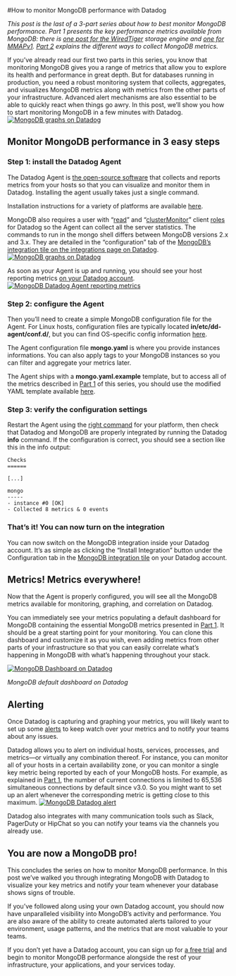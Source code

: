 #How to monitor MongoDB performance with Datadog

*This post is the last of a 3-part series about how to best monitor MongoDB performance. Part 1 presents the key performance metrics available from MongoDB: there is [one post for the WiredTiger](https://www.datadoghq.com/blog/monitoring-mongodb-performance-metrics-wiredtiger) storage engine and [one for MMAPv1](https://www.datadoghq.com/blog/monitoring-mongodb-performance-metrics-mmap). [Part 2](https://www.datadoghq.com/blog/collecting-mongodb-metrics-and-statistics) explains the different ways to collect MongoDB metrics.*

If you’ve already read our first two parts in this series, you know that monitoring MongoDB gives you a range of metrics that allow you to explore its health and performance in great depth. But for databases running in production, you need a robust monitoring system that collects, aggregates, and visualizes MongoDB metrics along with metrics from the other parts of your infrastructure. Advanced alert mechanisms are also essential to be able to quickly react when things go awry. In this post, we’ll show you how to start monitoring MongoDB in a few minutes with Datadog.
 [![MongoDB graphs on Datadog](https://don08600y3gfm.cloudfront.net/ps3b/blog/images/2016-05-mongodb/1-monitor/mongodb-performance-metrics.png)](https://don08600y3gfm.cloudfront.net/ps3b/blog/images/2016-05-mongodb/1-monitor/mongodb-performance-metrics.png)

## Monitor MongoDB performance in 3 easy steps

### Step 1: install the Datadog Agent

The Datadog Agent is [the open-source software](https://github.com/DataDog/dd-agent) that collects and reports metrics from your hosts so that you can visualize and monitor them in Datadog. Installing the agent usually takes just a single command.

Installation instructions for a variety of platforms are available [here](https://app.datadoghq.com/account/settings#agent).

MongoDB also requires a user with “[read](https://docs.mongodb.com/manual/reference/built-in-roles/#read)” and “[clusterMonitor](https://docs.mongodb.com/manual/reference/built-in-roles/#clusterMonitor)” client [roles](https://docs.mongodb.com/manual/reference/built-in-roles/#database-user-roles) for Datadog so the Agent can collect all the server statistics. The commands to run in the mongo shell differs between MongoDB versions 2.x and 3.x. They are detailed in the “configuration” tab of the [MongoDB’s integration tile on the integrations page on Datadog](https://app.datadoghq.com/account/settings#integrations/mongodb).
 [![MongoDB graphs on Datadog](https://don08600y3gfm.cloudfront.net/ps3b/blog/images/2016-05-mongodb/3-datadog/mongodb-integration.png)](https://don08600y3gfm.cloudfront.net/ps3b/blog/images/2016-05-mongodb/3-datadog/mongodb-integration.png)

As soon as your Agent is up and running, you should see your host reporting metrics [on your Datadog account](https://app.datadoghq.com/infrastructure).
 [![MongoDB Datadog Agent reporting metrics](https://don08600y3gfm.cloudfront.net/ps3b/blog/images/2016-05-mongodb/3-datadog/mongodb-agent-setup.png)](https://don08600y3gfm.cloudfront.net/ps3b/blog/images/2016-05-mongodb/3-datadog/mongodb-agent-setup.png)

### Step 2: configure the Agent

Then you’ll need to create a simple MongoDB configuration file for the Agent. For Linux hosts, configuration files are typically located **in/etc/dd-agent/conf.d/**, but you can find OS-specific config information [here](http://docs.datadoghq.com/guides/basic_agent_usage/).

The Agent configuration file **mongo.yaml** is where you provide instances informations. You can also apply tags to your MongoDB instances so you can filter and aggregate your metrics later.

The Agent ships with a **mongo.yaml.example** template, but to access all of the metrics described in [Part 1](https://www.datadoghq.com/blog/monitoring-mongodb-performance-metrics-wiredtiger) of this series, you should use the modified YAML template available [here](https://github.com/DataDog/dd-agent/blob/master/conf.d/mongo.yaml.example).

### Step 3: verify the configuration settings

Restart the Agent using the [right command](http://docs.datadoghq.com/guides/basic_agent_usage/) for your platform, then check that Datadog and MongoDB are properly integrated by running the Datadog **info** command.
 If the configuration is correct, you should see a section like this in the info output:

    Checks
    ======

    [...]

    mongo
    -----
    - instance #0 [OK]
    - Collected 8 metrics & 0 events

### That’s it! You can now turn on the integration

You can now switch on the MongoDB integration inside your Datadog account. It’s as simple as clicking the “Install Integration” button under the Configuration tab in the [MongoDB integration tile](https://app.datadoghq.com/account/settings#integrations/mongodb) on your Datadog account.

## Metrics! Metrics everywhere!

Now that the Agent is properly configured, you will see all the MongoDB metrics available for monitoring, graphing, and correlation on Datadog.

You can immediately see your metrics populating a default dashboard for MongoDB containing the essential MongoDB metrics presented in [Part 1](https://www.datadoghq.com/blog/monitoring-mongodb-performance-metrics-wiredtiger). It should be a great starting point for your monitoring. You can clone this dashboard and customize it as you wish, even adding metrics from other parts of your infrastructure so that you can easily correlate what’s happening in MongoDB with what’s happening throughout your stack.

[![MongoDB Dashboard on Datadog](https://don08600y3gfm.cloudfront.net/ps3b/blog/images/2016-05-mongodb/1-monitor/new-datadog-mongodb-dashboard.png)](https://don08600y3gfm.cloudfront.net/ps3b/blog/images/2016-05-mongodb/1-monitor/new-datadog-mongodb-dashboard.png)

*MongoDB default dashboard on Datadog*

## Alerting

Once Datadog is capturing and graphing your metrics, you will likely want to set up some [alerts](https://www.datadoghq.com/blog/monitoring-101-alerting/) to keep watch over your metrics and to notify your teams about any issues.

Datadog allows you to alert on individual hosts, services, processes, and metrics—or virtually any combination thereof. For instance, you can monitor all of your hosts in a certain availability zone, or you can monitor a single key metric being reported by each of your MongoDB hosts.
 For example, as explained in [Part 1](https://www.datadoghq.com/blog/monitoring-mongodb-performance-metrics-wiredtiger), the number of current connections is limited to 65,536 simultaneous connections by default since v3.0. So you might want to set up an alert whenever the corresponding metric is getting close to this maximum.
 [![MongoDB Datadog alert](https://don08600y3gfm.cloudfront.net/ps3b/blog/images/2016-05-mongodb/3-datadog/mongodb-datadog-alert.png)](https://don08600y3gfm.cloudfront.net/ps3b/blog/images/2016-05-mongodb/3-datadog/mongodb-datadog-alert.png)

Datadog also integrates with many communication tools such as Slack, PagerDuty or HipChat so you can notify your teams via the channels you already use.

## You are now a MongoDB pro!

This concludes the series on how to monitor MongoDB performance. In this post we’ve walked you through integrating MongoDB with Datadog to visualize your key metrics and notify your team whenever your database shows signs of trouble.

If you’ve followed along using your own Datadog account, you should now have unparalleled visibility into MongoDB’s activity and performance. You are also aware of the ability to create automated alerts tailored to your environment, usage patterns, and the metrics that are most valuable to your teams.

If you don’t yet have a Datadog account, you can sign up for [a free trial](https://app.datadoghq.com/signup) and begin to monitor MongoDB performance alongside the rest of your infrastructure, your applications, and your services today.
